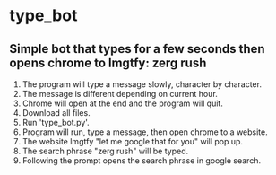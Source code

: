 # type_bot
Simple bot that types for a few seconds then opens chrome to lmgtfy: zerg rush
---------------------------------
1) The program will type a message slowly, character by character.
2) The message is different depending on current hour.
3) Chrome will open at the end and the program will quit.
4) Download all files.
5) Run 'type_bot.py'.
6) Program will run, type a message, then open chrome to a website.
7) The website lmgtfy "let me google that for you" will pop up.
8) The search phrase "zerg rush" will be typed.
9) Following the prompt opens the search phrase in google search.
